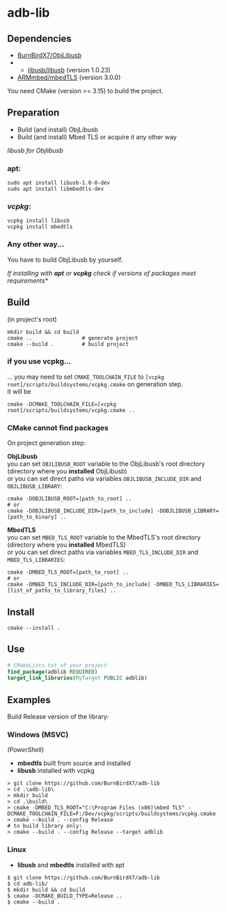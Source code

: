 # adb-lib

## Dependencies
 * [BurnBirdX7/ObjLibusb](https://github.com/BurnBirdX7/ObjLibusb)
 * * [libusb/libusb](https://github.com/libusb/libusb) (version 1.0.23)
 * [ARMmbed/mbedTLS](https://github.com/ARMmbed/mbedtls) (version 3.0.0)

You need CMake (version >= 3.15) to build the project.

## Preparation

 * Build (and install) ObjLibusb
 * Build (and install) Mbed TLS or acquire it any other way
 
*libusb for Objlibusb*

### apt:
```shell
sudo apt install libusb-1.0-0-dev
sudo apt install libmbedtls-dev
```

### *vcpkg*:
```shell
vcpkg install libusb
vcpkg install mbedtls
```
### Any other way...

You have to build ObjLibusb by yourself.


*If installing with **apt** or **vcpkg** check if versions of packages meet requirements**

## Build
(in project's root)
```shell
mkdir build && cd build
cmake ..                # generate project
cmake --build .         # build project
```

### if you use vcpkg...
... you may need to set `CMAKE_TOOLCHAIN_FILE`
to `[vcpkg root]/scripts/buildsystems/vcpkg.cmake` on generation step.\
It will be
```shell
cmake -DCMAKE_TOOLCHAIN_FILE=[vcpkg root]/scripts/buildsystems/vcpkg.cmake ..
```

### CMake cannot find packages
On project generation step:

**ObjLibusb**\
you can set `OBJLIBUSB_ROOT` variable to the ObjLibusb's root directory (directory where you **installed** ObjLibusb)\
or you can set direct paths via variables `OBJLIBUSB_INCLUDE_DIR` and `OBJLIBUSB_LIBRARY`:
```shell
cmake -DOBJLIBUSB_ROOT=[path_to_root] ..
# or
cmake -DOBJLIBUSB_INCLUDE_DIR=[path_to_include] -DOBJLIBUSB_LIBRARY=[path_to_binary] ..
```

**MbedTLS**\
you can set `MBED_TLS_ROOT` variable to the MbedTLS's root directory (directory where you **installed** MbedTLS)\
or you can set direct paths via variables `MBED_TLS_INCLUDE_DIR` and `MBED_TLS_LIBRARIES`:
```shell
cmake -DMBED_TLS_ROOT=[path_to_root] ..
# or
cmake -DMBED_TLS_INCLUDE_DIR=[path_to_include] -DMBED_TLS_LIBRARIES=[list_of_paths_to_library_files] ..
```

## Install
```shell
cmake --install .
```

## Use
```cmake
# CMakeLists.txt of your project
find_package(adblib REQUIRED)
target_link_libraries(MyTarget PUBLIC adblib)
```

## Examples
Build Release version of the library:

### Windows (MSVC)
*(PowerShell)*
 * **mbedtls** built from source and installed
 * **libusb** installed with vcpkg
```shell
> git clone https://github.com/BurnBirdX7/adb-lib
> cd .\adb-lib\
> mkdir build
> cd .\build\
> cmake -DMBED_TLS_ROOT="C:\Program Files (x86)\mbed TLS" -DCMAKE_TOOLCHAIN_FILE=F:/Dev/vcpkg/scripts/buildsystems/vcpkg.cmake
> cmake --build . --config Release
# to build library only:
> cmake --build . --config Release --target adblib
```

### Linux
* **libusb** and **mbedtls** installed with apt
```shell
$ git clone https://github.com/BurnBirdX7/adb-lib
$ cd adb-lib/
$ mkdir build && cd build
$ cmake -DCMAKE_BUILD_TYPE=Release ..
$ cmake --build .
```
